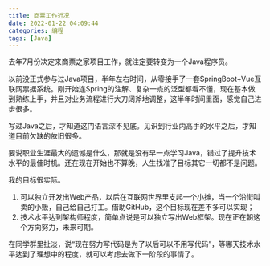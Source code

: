```yaml
---
title: 商票工作近况
date: 2022-01-22 04:09:44
categories: 编程
tags: [Java]
---
```


去年7月份决定来商票之家项目工作，就注定要转变为一个Java程序员。

以前没正式参与过Java项目，半年左右时间，从零接手了一套SpringBoot+Vue互联网票据系统。刚开始连Spring的注解、复杂一点的泛型都看不懂，现在基本做到熟练上手，并且对业务流程进行大刀阔斧地调整，这半年时间里面，感觉自己进步很多。

写过Java之后，才知道这门语言深不见底。见识到行业内高手的水平之后，才知道目前欠缺的依旧很多。

要说职业生涯最大的遗憾是什么，那就是没有早一点学习Java，错过了提升技术水平的最佳时机。还在现在开始也不算晚，人生找准了目标其它一切都不是问题。

我的目标很实际。

1. 可以独立开发出Web产品，以后在互联网世界里支起一个小摊，当一个沿街叫卖的小贩，自己给自己打工。借助GitHub，这个目标现在差不多可以实现；
2. 技术水平达到架构师程度，简单点说是可以独立写出Web框架。现在正在朝这个方向努力，未来可期。

在同学群里扯淡，说“现在努力写代码是为了以后可以不用写代码”，等哪天技术水平达到了理想中的程度，就可以考虑去做下一阶段的事情了。
